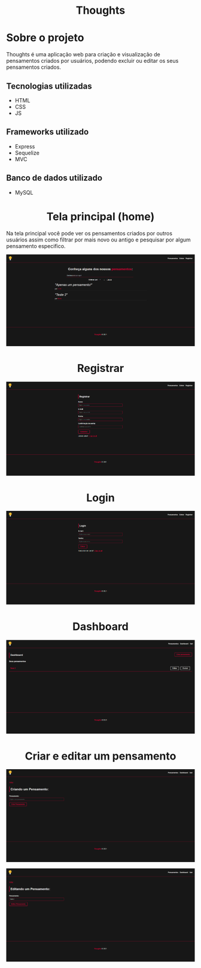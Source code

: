 <h1 align="center">Thoughts</h1>


Sobre o projeto
=============

Thoughts é uma aplicação web para criação e visualização de pensamentos criados por usuários, podendo excluir ou editar os seus pensamentos criados.


Tecnologias utilizadas
-------------
- HTML
- CSS
- JS

Frameworks utilizado
-------------
- Express
- Sequelize
- MVC

Banco de dados utilizado
-------------
- MySQL

<h1 align="center">Tela principal (home)</h1>
Na tela principal você pode ver os pensamentos criados por outros usuários assim como filtrar por mais novo ou antigo e pesquisar por algum pensamento especifico.


![01](../assets/p2/01.png)

<h1 align="center">Registrar</h1>


![02](../assets/p2/02.png)

<h1 align="center">Login</h1>


![03](../assets/p2/03.png)

<h1 align="center">Dashboard</h1>


![04](../assets/p2/04.png)

<h1 align="center">Criar e editar um pensamento</h1>

![Criar](../assets/p2/05.png)



![Editar](../assets/p2/06.png)



